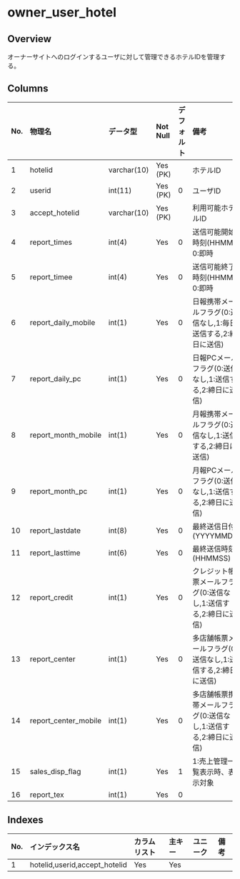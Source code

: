 # owner_user_hotel

## Overview

オーナーサイトへのログインするユーザに対して管理できるホテルIDを管理する。

## Columns

|No.|物理名|データ型|Not Null|デフォルト|備考|
|:--|:--|:--|:--|:--|:--|
|1|hotelid|varchar(10)|Yes (PK)||ホテルID|
|2|userid|int(11)|Yes (PK)|0|ユーザID|
|3|accept_hotelid|varchar(10)|Yes (PK)||利用可能ホテルID|
|4|report_times|int(4)|Yes|0|送信可能開始時刻(HHMM) 0:即時|
|5|report_timee|int(4)|Yes|0|送信可能終了時刻(HHMM) 0:即時|
|6|report_daily_mobile|int(1)|Yes|0|日報携帯メールフラグ(0:送信なし,1:毎日送信する,2:締日に送信)|
|7|report_daily_pc|int(1)|Yes|0|日報PCメールフラグ(0:送信なし,1:送信する,2:締日に送信)|
|8|report_month_mobile|int(1)|Yes|0|月報携帯メールフラグ(0:送信なし,1:送信する,2:締日に送信)|
|9|report_month_pc|int(1)|Yes|0|月報PCメールフラグ(0:送信なし,1:送信する,2:締日に送信)|
|10|report_lastdate|int(8)|Yes|0|最終送信日付(YYYYMMDD)|
|11|report_lasttime|int(6)|Yes|0|最終送信時刻(HHMMSS)|
|12|report_credit|int(1)|Yes|0|クレジット帳票メールフラグ(0:送信なし,1:送信する,2:締日に送信)|
|13|report_center|int(1)|Yes|0|多店舗帳票メールフラグ(0:送信なし,1:送信する,2:締日に送信)|
|14|report_center_mobile|int(1)|Yes|0|多店舗帳票携帯メールフラグ(0:送信なし,1:送信する,2:締日に送信)|
|15|sales_disp_flag|int(1)|Yes|1|1:売上管理一覧表示時、表示対象|
|16|report_tex|int(1)|Yes|0||

## Indexes

|No.|インデックス名|カラムリスト|主キー|ユニーク|備考|
|:--|:--|:--|:--|:--|:--|
|1|hotelid,userid,accept_hotelid|Yes|Yes||
